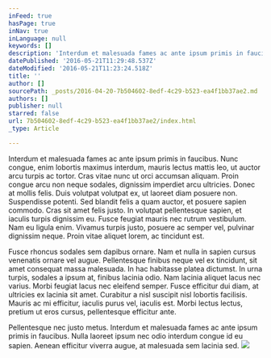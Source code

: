 ```yaml
---
inFeed: true
hasPage: true
inNav: true
inLanguage: null
keywords: []
description: 'Interdum et malesuada fames ac ante ipsum primis in faucibus. Nunc congue, enim lobortis maximus interdum, mauris lectus mattis leo, ut auctor arcu turpis ac tortor. Cras vitae nunc ut orci accumsan aliquam. Proin congue arcu non neque sodales, dignissim imperdiet arcu ultricies. Donec at mollis felis. Duis volutpat volutpat ex, ut laoreet diam posuere non. Suspendisse potenti. Sed blandit felis a quam auctor, et posuere sapien commodo. Cras sit amet felis justo. In volutpat pellentesque sapien, et iaculis turpis dignissim eu. Fusce feugiat mauris nec rutrum vestibulum. Nam eu ligula enim. Vivamus turpis justo, posuere ac semper vel, pulvinar dignissim neque. Proin vitae aliquet lorem, ac tincidunt est. '
datePublished: '2016-05-21T11:29:48.537Z'
dateModified: '2016-05-21T11:23:24.518Z'
title: ''
author: []
sourcePath: _posts/2016-04-20-7b504602-8edf-4c29-b523-ea4f1bb37ae2.md
authors: []
publisher: null
starred: false
url: 7b504602-8edf-4c29-b523-ea4f1bb37ae2/index.html
_type: Article

---
```

Interdum et malesuada fames ac ante ipsum primis in faucibus. Nunc congue, enim lobortis maximus interdum, mauris lectus mattis leo, ut auctor arcu turpis ac tortor. Cras vitae nunc ut orci accumsan aliquam. Proin congue arcu non neque sodales, dignissim imperdiet arcu ultricies. Donec at mollis felis. Duis volutpat volutpat ex, ut laoreet diam posuere non. Suspendisse potenti. Sed blandit felis a quam auctor, et posuere sapien commodo. Cras sit amet felis justo. In volutpat pellentesque sapien, et iaculis turpis dignissim eu. Fusce feugiat mauris nec rutrum vestibulum. Nam eu ligula enim. Vivamus turpis justo, posuere ac semper vel, pulvinar dignissim neque. Proin vitae aliquet lorem, ac tincidunt est. 

Fusce rhoncus sodales sem dapibus ornare. Nam et nulla in sapien cursus venenatis ornare vel augue. Pellentesque finibus neque vel ex tincidunt, sit amet consequat massa malesuada. In hac habitasse platea dictumst. In urna turpis, sodales a ipsum at, finibus lacinia odio. Nam lacinia aliquet lacus nec varius. Morbi feugiat lacus nec eleifend semper. Fusce efficitur dui diam, at ultricies ex lacinia sit amet. Curabitur a nisl suscipit nisl lobortis facilisis. Mauris ac mi efficitur, iaculis purus vel, iaculis est. Morbi lectus lectus, pretium ut eros cursus, pellentesque efficitur ante. 

Pellentesque nec justo metus. Interdum et malesuada fames ac ante ipsum primis in faucibus. Nulla laoreet ipsum nec odio interdum congue id eu sapien. Aenean efficitur viverra augue, at malesuada sem lacinia sed.
![](https://the-grid-user-content.s3-us-west-2.amazonaws.com/0d51dbe6-83dc-4bef-a05a-d22809b94274.jpg)